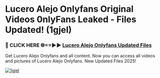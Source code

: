 # Lucero Alejo Onlyfans Original Videos 0nlyFans Leaked - Files Updated! (1gjel)

<h3>🔴 CLICK HERE 🌐==►► <a href="https://tinyurl.com/ehrbuxhb" rel="nofollow">Lucero Alejo Onlyfans Updated Files</a></h3>

Get Lucero Alejo Onlyfans and all content. Now you can access all videos and pictures of Lucero Alejo Onlyfans. New Updated Files 2025!

[![1gjel](https://i.imgur.com/lVYEuWS.gif)](https://tinyurl.com/ehrbuxhb)
